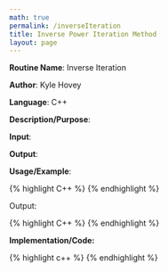 ```yaml
---
math: true
permalink: /inverseIteration
title: Inverse Power Iteration Method
layout: page
---
```


**Routine Name**: Inverse Iteration

**Author**: Kyle Hovey

**Language**: C++

**Description/Purpose**:

**Input**:

**Output**:

**Usage/Example**:

{% highlight C++ %}
{% endhighlight %}

Output:

{% highlight C++ %}
{% endhighlight %}

**Implementation/Code:**

{% highlight c++ %}
{% endhighlight %}
